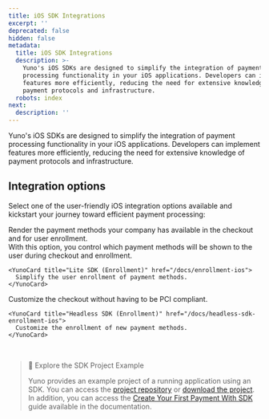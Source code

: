 ```yaml
---
title: iOS SDK Integrations
excerpt: ''
deprecated: false
hidden: false
metadata:
  title: iOS SDK Integrations
  description: >-
    Yuno's iOS SDKs are designed to simplify the integration of payment
    processing functionality in your iOS applications. Developers can implement
    features more efficiently, reducing the need for extensive knowledge of
    payment protocols and infrastructure.
  robots: index
next:
  description: ''
---
```

Yuno's iOS SDKs are designed to simplify the integration of payment processing functionality in your iOS applications. Developers can implement features more efficiently, reducing the need for extensive knowledge of payment protocols and infrastructure.

## Integration options

Select one of the user-friendly iOS integration options available and kickstart your journey toward efficient payment processing:

<Shelf classname="cards_container">
  <div class="first_row">
    <YunoCard title="Full SDK" href="/docs/full-checkout-ios">
      Render the payment methods your company has available in the checkout and for user enrollment.
    </YunoCard>
  </div>

  <div class="second_row">
    <YunoCard title="Lite SDK (Payment)" href="/docs/lite-checkout-ios">
      With this option, you control which payment methods will be shown to the user during checkout and enrollment.
    </YunoCard>

    <YunoCard title="Lite SDK (Enrollment)" href="/docs/enrollment-ios">
      Simplify the user enrollment of payment methods.
    </YunoCard>
  </div>

  <div class="third_row">
    <YunoCard title="Headless SDK (Payment)" href="/docs/headless-sdk-payment-ios">
      Customize the checkout without having to be PCI compliant.
    </YunoCard>

    <YunoCard title="Headless SDK (Enrollment)" href="/docs/headless-sdk-enrollment-ios">
      Customize the enrollment of new payment methods.
    </YunoCard>
  </div>
</Shelf>

<br />

> 📘 Explore the SDK Project Example
>
> Yuno provides an example project of a running application using an SDK. You can access the [project repository](https://github.com/yuno-payments/yuno-sdk-web) or [download the project](https://github.com/yuno-payments/yuno-sdk-web/archive/refs/heads/main.zip). In addition, you can access the [Create Your First Payment With SDK](/docs/step-2-your-first-payment) guide available in the documentation.